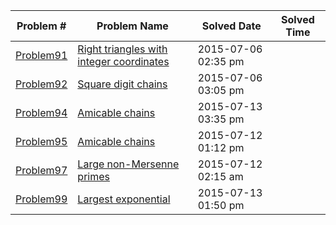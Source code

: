|   Problem #   | Problem Name  |  Solved Date  |  Solved Time  |
| ------------- | ------------- | ------------- | ------------- |
|   [Problem91](https://github.com/tiger1993118/ProjectEuler/blob/master/ProjectEuler/src/Problem91to100/Problem91.java)   | [Right triangles with integer coordinates](https://projecteuler.net/problem=91)  |2015-07-06 02:35 pm||
|   [Problem92](https://github.com/tiger1993118/ProjectEuler/blob/master/ProjectEuler/src/Problem91to100/Problem92.java)   | [Square digit chains](https://projecteuler.net/problem=92)  |2015-07-06 03:05 pm||
|   [Problem94](https://github.com/tiger1993118/ProjectEuler/blob/master/ProjectEuler/src/Problem91to100/Problem94.java)   | [Amicable chains](https://projecteuler.net/problem=94)  |2015-07-13 03:35 pm||
|   [Problem95](https://github.com/tiger1993118/ProjectEuler/blob/master/ProjectEuler/src/Problem91to100/Problem95.java)   | [Amicable chains](https://projecteuler.net/problem=95)  |2015-07-12 01:12 pm||
|   [Problem97](https://github.com/tiger1993118/ProjectEuler/blob/master/ProjectEuler/src/Problem91to100/Problem97.java)   | [Large non-Mersenne primes](https://projecteuler.net/problem=97)  |2015-07-12 02:15 am||
|   [Problem99](https://github.com/tiger1993118/ProjectEuler/blob/master/ProjectEuler/src/Problem91to100/Problem99.java)   | [Largest exponential](https://projecteuler.net/problem=99)  |2015-07-13 01:50 pm||
